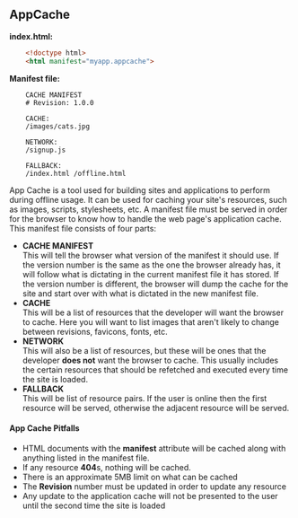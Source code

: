 ## AppCache

**index.html:**
```html
    <!doctype html>
    <html manifest="myapp.appcache">
```

**Manifest file:**
```
    CACHE MANIFEST
    # Revision: 1.0.0

    CACHE:
    /images/cats.jpg

    NETWORK:
    /signup.js

    FALLBACK:
    /index.html /offline.html
```

App Cache is a tool used for building sites and applications to perform during offline usage. It can be used for caching your site's resources, such as images, scripts, stylesheets, etc. A manifest file must be served in order for the browser to know how to handle the web page's application cache. This manifest file consists of four parts:

* **CACHE MANIFEST**  
  This will tell the browser what version of the manifest it should use. If the version number is the same as the one the browser already has, it will follow what is dictating in the current manifest file it has stored. If the version number is different, the browser will dump the cache for the site and start over with what is dictated in the new manifest file.
* **CACHE**  
  This will be a list of resources that the developer will want the browser to cache. Here you will want to list images that aren't likely to change between revisions, favicons, fonts, etc.
* **NETWORK**  
  This will also be a list of resources, but these will be ones that the developer **does not** want the browser to cache. This usually includes the certain resources that should be refetched and executed every time the site is loaded.
* **FALLBACK**  
  This will be list of resource pairs. If the user is online then the first resource will be served, otherwise the adjacent resource will be served.

#### App Cache Pitfalls
* HTML documents with the **manifest** attribute will be cached along with anything listed in the manifest file.
* If any resource **404**s, nothing will be cached.
* There is an approximate 5MB limit on what can be cached
* The **Revision** number must be updated in order to update any resource
* Any update to the application cache will not be presented to the user until the second time the site is loaded
